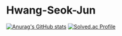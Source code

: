 # Hwang-Seok-Jun
[![Anurag's GitHub stats](https://github-readme-stats.vercel.app/api?username=cody628)](https://github.com/cody628/github-readme-stats)
[![Solved.ac Profile](http://mazassumnida.wtf/api/v2/generate_badge?boj=cody628)](https://solved.ac/cody628/)
